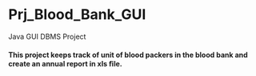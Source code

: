 # Prj_Blood_Bank_GUI
Java GUI DBMS Project
#### This project keeps track of unit of blood packers in the blood bank and create an annual report in xls ﬁle.
